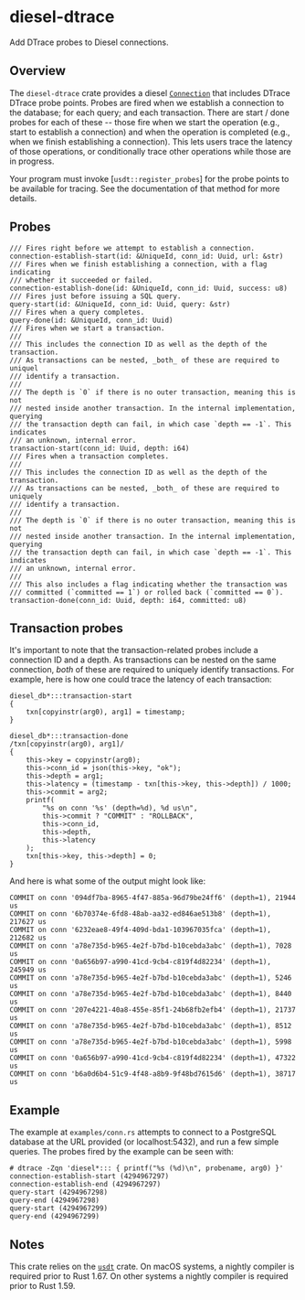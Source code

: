 # diesel-dtrace

Add DTrace probes to Diesel connections.

## Overview

The `diesel-dtrace` crate provides a diesel [`Connection`][1] that includes
DTrace DTrace probe points. Probes are fired when we establish a connection to
the database; for each query; and each transaction. There are start / done
probes for each of these -- those fire when we start the operation (e.g., start
to establish a connection) and when the operation is completed (e.g., when we
finish establishing a connection). This lets users trace the latency of those
operations, or conditionally trace other operations while those are in progress.

Your program must invoke [`usdt::register_probes`] for the probe points to be
available for tracing. See the documentation of that method for more details.

## Probes

```ignore
/// Fires right before we attempt to establish a connection.
connection-establish-start(id: &UniqueId, conn_id: Uuid, url: &str)
/// Fires when we finish establishing a connection, with a flag indicating
/// whether it succeeded or failed.
connection-establish-done(id: &UniqueId, conn_id: Uuid, success: u8)
/// Fires just before issuing a SQL query.
query-start(id: &UniqueId, conn_id: Uuid, query: &str)
/// Fires when a query completes.
query-done(id: &UniqueId, conn_id: Uuid)
/// Fires when we start a transaction.
///
/// This includes the connection ID as well as the depth of the transaction.
/// As transactions can be nested, _both_ of these are required to uniquel
/// identify a transaction.
///
/// The depth is `0` if there is no outer transaction, meaning this is not
/// nested inside another transaction. In the internal implementation, querying
/// the transaction depth can fail, in which case `depth == -1`. This indicates
/// an unknown, internal error.
transaction-start(conn_id: Uuid, depth: i64)
/// Fires when a transaction completes.
///
/// This includes the connection ID as well as the depth of the transaction.
/// As transactions can be nested, _both_ of these are required to uniquely
/// identify a transaction.
///
/// The depth is `0` if there is no outer transaction, meaning this is not
/// nested inside another transaction. In the internal implementation, querying
/// the transaction depth can fail, in which case `depth == -1`. This indicates
/// an unknown, internal error.
///
/// This also includes a flag indicating whether the transaction was
/// committed (`committed == 1`) or rolled back (`committed == 0`).
transaction-done(conn_id: Uuid, depth: i64, committed: u8)
```

## Transaction probes

It's important to note that the transaction-related probes include a connection
ID and a depth. As transactions can be nested on the same connection, _both_ of
these are required to uniquely identify transactions. For example, here is how
one could trace the latency of each transaction:

```console
diesel_db*:::transaction-start
{
    txn[copyinstr(arg0), arg1] = timestamp;
}

diesel_db*:::transaction-done
/txn[copyinstr(arg0), arg1]/
{
    this->key = copyinstr(arg0);
    this->conn_id = json(this->key, "ok");
    this->depth = arg1;
    this->latency = (timestamp - txn[this->key, this->depth]) / 1000;
    this->commit = arg2;
    printf(
        "%s on conn '%s' (depth=%d), %d us\n",
        this->commit ? "COMMIT" : "ROLLBACK",
        this->conn_id,
        this->depth,
        this->latency
    );
    txn[this->key, this->depth] = 0;
}
```

And here is what some of the output might look like:

```console
COMMIT on conn '094df7ba-8965-4f47-885a-96d79be24ff6' (depth=1), 21944 us
COMMIT on conn '6b70374e-6fd8-48ab-aa32-ed846ae513b8' (depth=1), 217627 us
COMMIT on conn '6232eae8-49f4-409d-bda1-103967035fca' (depth=1), 212682 us
COMMIT on conn 'a78e735d-b965-4e2f-b7bd-b10cebda3abc' (depth=1), 7028 us
COMMIT on conn '0a656b97-a990-41cd-9cb4-c819f4d82234' (depth=1), 245949 us
COMMIT on conn 'a78e735d-b965-4e2f-b7bd-b10cebda3abc' (depth=1), 5246 us
COMMIT on conn 'a78e735d-b965-4e2f-b7bd-b10cebda3abc' (depth=1), 8440 us
COMMIT on conn '207e4221-40a8-455e-85f1-24b68fb2efb4' (depth=1), 21737 us
COMMIT on conn 'a78e735d-b965-4e2f-b7bd-b10cebda3abc' (depth=1), 8512 us
COMMIT on conn 'a78e735d-b965-4e2f-b7bd-b10cebda3abc' (depth=1), 5998 us
COMMIT on conn '0a656b97-a990-41cd-9cb4-c819f4d82234' (depth=1), 47322 us
COMMIT on conn 'b6a0d6b4-51c9-4f48-a8b9-9f48bd7615d6' (depth=1), 38717 us
```

## Example

The example at `examples/conn.rs` attempts to connect to a PostgreSQL database at the URL
provided (or localhost:5432), and run a few simple queries. The probes fired by the example can
be seen with:

```console
# dtrace -Zqn 'diesel*::: { printf("%s (%d)\n", probename, arg0) }'
connection-establish-start (4294967297)
connection-establish-end (4294967297)
query-start (4294967298)
query-end (4294967298)
query-start (4294967299)
query-end (4294967299)
```

## Notes

This crate relies on the [`usdt`][2] crate. On macOS systems, a nightly
compiler is required prior to Rust 1.67. On other systems a nightly compiler is
required prior to Rust 1.59.

[1]: https://docs.rs/diesel/latest/diesel/connection/trait.Connection.html
[2]: https://crates.io/crates/usdt
